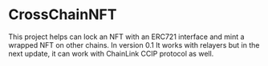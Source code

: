 # CrossChainNFT
This project helps can lock an NFT with an ERC721 interface and mint a wrapped NFT on other chains. In version 0.1 It works with relayers but in the next update, it can work with ChainLink CCIP protocol as well.
